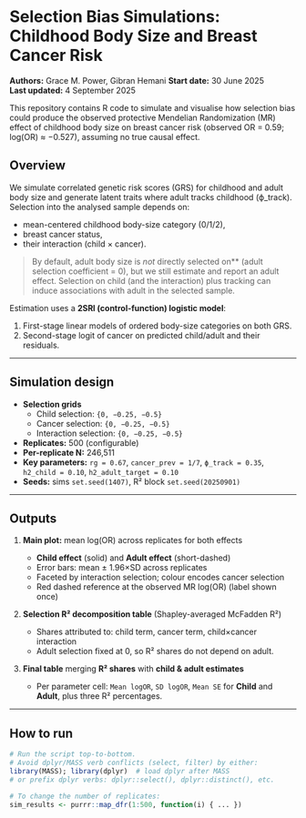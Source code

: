 # Selection Bias Simulations: Childhood Body Size and Breast Cancer Risk

**Authors:** Grace M. Power, Gibran Hemani
**Start date:** 30 June 2025  
**Last updated:** 4 September 2025

This repository contains R code to simulate and visualise how selection bias could produce the observed protective Mendelian Randomization (MR) effect of childhood body size on breast cancer risk (observed OR = 0.59; log(OR) ≈ −0.527), assuming no true causal effect.

## Overview

We simulate correlated genetic risk scores (GRS) for childhood and adult body size and generate latent traits where adult tracks childhood (ϕ_track). Selection into the analysed sample depends on:

- mean-centered childhood body-size category (0/1/2),
- breast cancer status,
- their interaction (child × cancer).

> By default, adult body size is *not* directly selected on** (adult selection coefficient = 0), but we still estimate and report an adult effect. Selection on child (and the interaction) plus tracking can induce associations with adult in the selected sample.

Estimation uses a **2SRI (control-function) logistic model**:
1) First-stage linear models of ordered body-size categories on both GRS.  
2) Second-stage logit of cancer on predicted child/adult and their residuals.

---

## Simulation design

- **Selection grids**
  - Child selection: `{0, −0.25, −0.5}`
  - Cancer selection: `{0, −0.25, −0.5}`
  - Interaction selection: `{0, −0.25, −0.5}`
- **Replicates:** 500 (configurable)
- **Per-replicate N:** 246,511
- **Key parameters:** `rg = 0.67`, `cancer_prev = 1/7`, `ϕ_track = 0.35`, `h2_child = 0.10`, `h2_adult_target = 0.10`
- **Seeds:** sims `set.seed(1407)`, R² block `set.seed(20250901)`

---

## Outputs

1. **Main plot:** mean log(OR) across replicates for both effects  
   - **Child effect** (solid) and **Adult effect** (short-dashed)  
   - Error bars: mean ± 1.96×SD across replicates  
   - Faceted by interaction selection; colour encodes cancer selection  
   - Red dashed reference at the observed MR log(OR) (label shown once)

2. **Selection R² decomposition table** (Shapley-averaged McFadden R²)  
   - Shares attributed to: child term, cancer term, child×cancer interaction  
   - Adult selection fixed at 0, so R² shares do not depend on adult.

3. **Final table** merging **R² shares** with **child & adult estimates**  
   - Per parameter cell: `Mean logOR`, `SD logOR`, `Mean SE` for **Child** and **Adult**, plus three R² percentages.

---

## How to run

```r
# Run the script top-to-bottom.
# Avoid dplyr/MASS verb conflicts (select, filter) by either:
library(MASS); library(dplyr)  # load dplyr after MASS
# or prefix dplyr verbs: dplyr::select(), dplyr::distinct(), etc.

# To change the number of replicates:
sim_results <- purrr::map_dfr(1:500, function(i) { ... })
